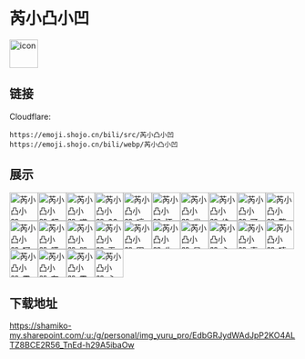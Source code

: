 # 芮小凸小凹
<img src="https://emoji.shojo.cn/bili/src/芮小凸小凹/icon.png" width="50" height="50" alt="icon">

## 链接
Cloudflare:
```
https://emoji.shojo.cn/bili/src/芮小凸小凹
https://emoji.shojo.cn/bili/webp/芮小凸小凹
```
## 展示
<img src="https://emoji.shojo.cn/bili/src/芮小凸小凹/芮小凸小凹-嗯？.png" width="50" height="50" alt="芮小凸小凹-嗯？"><img src="https://emoji.shojo.cn/bili/src/芮小凸小凹/芮小凸小凹-超棒.png" width="50" height="50" alt="芮小凸小凹-超棒"><img src="https://emoji.shojo.cn/bili/src/芮小凸小凹/芮小凸小凹-哎.png" width="50" height="50" alt="芮小凸小凹-哎"><img src="https://emoji.shojo.cn/bili/src/芮小凸小凹/芮小凸小凹-666.png" width="50" height="50" alt="芮小凸小凹-666"><img src="https://emoji.shojo.cn/bili/src/芮小凸小凹/芮小凸小凹-哼.png" width="50" height="50" alt="芮小凸小凹-哼"><img src="https://emoji.shojo.cn/bili/src/芮小凸小凹/芮小凸小凹-怀疑.png" width="50" height="50" alt="芮小凸小凹-怀疑"><img src="https://emoji.shojo.cn/bili/src/芮小凸小凹/芮小凸小凹-发现.png" width="50" height="50" alt="芮小凸小凹-发现"><img src="https://emoji.shojo.cn/bili/src/芮小凸小凹/芮小凸小凹-绝望.png" width="50" height="50" alt="芮小凸小凹-绝望"><img src="https://emoji.shojo.cn/bili/src/芮小凸小凹/芮小凸小凹-可爱.png" width="50" height="50" alt="芮小凸小凹-可爱"><img src="https://emoji.shojo.cn/bili/src/芮小凸小凹/芮小凸小凹-警告.png" width="50" height="50" alt="芮小凸小凹-警告"><img src="https://emoji.shojo.cn/bili/src/芮小凸小凹/芮小凸小凹-呵呵.png" width="50" height="50" alt="芮小凸小凹-呵呵"><img src="https://emoji.shojo.cn/bili/src/芮小凸小凹/芮小凸小凹-膜拜.png" width="50" height="50" alt="芮小凸小凹-膜拜"><img src="https://emoji.shojo.cn/bili/src/芮小凸小凹/芮小凸小凹-哭.png" width="50" height="50" alt="芮小凸小凹-哭"><img src="https://emoji.shojo.cn/bili/src/芮小凸小凹/芮小凸小凹-无聊.png" width="50" height="50" alt="芮小凸小凹-无聊"><img src="https://emoji.shojo.cn/bili/src/芮小凸小凹/芮小凸小凹-围观.png" width="50" height="50" alt="芮小凸小凹-围观"><img src="https://emoji.shojo.cn/bili/src/芮小凸小凹/芮小凸小凹-失落.png" width="50" height="50" alt="芮小凸小凹-失落"><img src="https://emoji.shojo.cn/bili/src/芮小凸小凹/芮小凸小凹-是吗.png" width="50" height="50" alt="芮小凸小凹-是吗"><img src="https://emoji.shojo.cn/bili/src/芮小凸小凹/芮小凸小凹-心动.png" width="50" height="50" alt="芮小凸小凹-心动"><img src="https://emoji.shojo.cn/bili/src/芮小凸小凹/芮小凸小凹-喜欢.png" width="50" height="50" alt="芮小凸小凹-喜欢"><img src="https://emoji.shojo.cn/bili/src/芮小凸小凹/芮小凸小凹-嘻嘻.png" width="50" height="50" alt="芮小凸小凹-嘻嘻"><img src="https://emoji.shojo.cn/bili/src/芮小凸小凹/芮小凸小凹-震撼.png" width="50" height="50" alt="芮小凸小凹-震撼"><img src="https://emoji.shojo.cn/bili/src/芮小凸小凹/芮小凸小凹-有见解.png" width="50" height="50" alt="芮小凸小凹-有见解"><img src="https://emoji.shojo.cn/bili/src/芮小凸小凹/芮小凸小凹-震惊.png" width="50" height="50" alt="芮小凸小凹-震惊"><img src="https://emoji.shojo.cn/bili/src/芮小凸小凹/芮小凸小凹-心痛.png" width="50" height="50" alt="芮小凸小凹-心痛">

## 下载地址

https://shamiko-my.sharepoint.com/:u:/g/personal/img_yuru_pro/EdbGRJydWAdJpP2KO4ALTZ8BCE2R56_TnEd-h29A5ibaOw